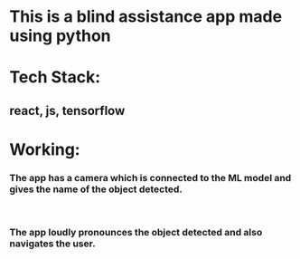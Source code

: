 <h1>This is a blind assistance app made using python</h1>

<h1>Tech Stack:</h1>

<h2>react, js, tensorflow</h2>

<h1> Working: </h1>

<h3> The app has a camera which is connected to the ML model and gives the name of the object detected.</h3>
<br> <h3> The app loudly pronounces the object detected and also navigates the user. </h3>
